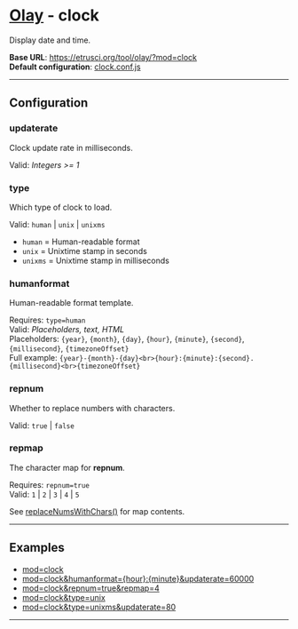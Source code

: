 # [Olay](../../README.md) - clock

Display date and time.

**Base URL**: <https://etrusci.org/tool/olay/?mod=clock>  
**Default configuration**: [clock.conf.js](./clock.conf.js)

---

## Configuration

### updaterate

Clock update rate in milliseconds.

Valid: *Integers >= 1*

### type

Which type of clock to load.

Valid: `human` | `unix` | `unixms`

- `human` = Human-readable format
- `unix` = Unixtime stamp in seconds
- `unixms` = Unixtime stamp in milliseconds

### humanformat

Human-readable format template.

Requires: `type=human`  
Valid: *Placeholders, text, HTML*  
Placeholders: `{year}`, `{month}`, `{day}`, `{hour}`, `{minute}`, `{second}`, `{millisecond}`, `{timezoneOffset}`  
Full example: `{year}-{month}-{day}<br>{hour}:{minute}:{second}.{millisecond}<br>{timezoneOffset}`

### repnum

Whether to replace numbers with characters.

Valid: `true` | `false`

### repmap

The character map for **repnum**.

Requires: `repnum=true`  
Valid: `1` | `2` | `3` | `4` | `5`

See [replaceNumsWithChars()](../lib/olay.js) for map contents.

---

## Examples

- [mod=clock](https://etrusci.org/tool/olay/?mod=clock)
- [mod=clock&humanformat={hour}:{minute}&updaterate=60000](https://etrusci.org/tool/olay/?mod=clock&humanformat={hour}:{minute}&updaterate=60000)
- [mod=clock&repnum=true&repmap=4](https://etrusci.org/tool/olay/?mod=clock&repnum=true&repmap=4)
- [mod=clock&type=unix](https://etrusci.org/tool/olay/?mod=clock&type=unix)
- [mod=clock&type=unixms&updaterate=80](https://etrusci.org/tool/olay/?mod=clock&type=unixms&updaterate=80)

---
